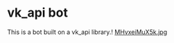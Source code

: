 # vk_api bot
This is a bot built on a vk_api library.!
[MHvxeiMuX5k.jpg]({{site.baseurl}}/MHvxeiMuX5k.jpg)

